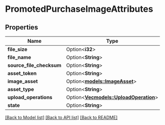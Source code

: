 # PromotedPurchaseImageAttributes

## Properties

Name | Type | Description | Notes
------------ | ------------- | ------------- | -------------
**file_size** | Option<**i32**> |  | [optional]
**file_name** | Option<**String**> |  | [optional]
**source_file_checksum** | Option<**String**> |  | [optional]
**asset_token** | Option<**String**> |  | [optional]
**image_asset** | Option<[**models::ImageAsset**](ImageAsset.md)> |  | [optional]
**asset_type** | Option<**String**> |  | [optional]
**upload_operations** | Option<[**Vec<models::UploadOperation>**](UploadOperation.md)> |  | [optional]
**state** | Option<**String**> |  | [optional]

[[Back to Model list]](../README.md#documentation-for-models) [[Back to API list]](../README.md#documentation-for-api-endpoints) [[Back to README]](../README.md)


